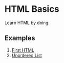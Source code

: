 # HTML Basics

Learn HTML by doing

## Examples

1. [First HTML](first-html)
1. [Unordered List](unordered-list)
